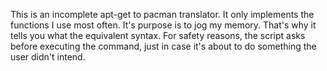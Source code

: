 This is an incomplete apt-get to pacman translator. It only implements the functions I use most often. It's purpose is to jog my memory. That's why it tells you what the equivalent syntax. For safety reasons, the script asks before executing the command, just in case it's about to do something the user didn't intend. 
